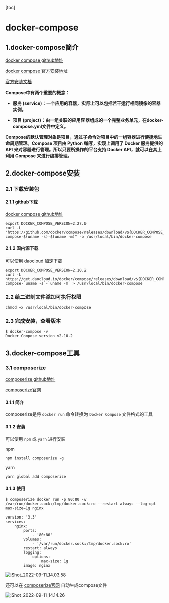 [toc]



# docker-compose

## 1.docker-compose简介

[docker compose github地址](https://github.com/docker/compose)

[docker compose 官方安装地址](https://github.com/docker/docker.github.io/raw/branch/branch/master/compose/install.md)

[官方安装文档](https://docs.docker.com/compose/install/)

**Compose中有两个重要的概念：**

- **服务 (service)：一个应用的容器，实际上可以包括若干运行相同镜像的容器实例。**

- **项目 (project)：由一组关联的应用容器组成的一个完整业务单元，在docker-compose.yml文件中定义。**



**Compose的默认管理对象是项目，通过子命令对项目中的一组容器进行便捷地生命周期管理。Compose 项目由 Python 编写，实现上调用了 Docker 服务提供的 API 来对容器进行管理。所以只要所操作的平台支持 Docker API，就可以在其上利用 Compose 来进行编排管理。**



## 2.docker-compose安装

### 2.1 下载安装包

#### 2.1.1 github下载

[docker compose github地址](https://github.com/docker/compose)

```shell
export DOCKER_COMPOSE_VERSION=2.27.0
curl -L "https://github.com/docker/compose/releases/download/v${DOCKER_COMPOSE_VERSION}/docker-compose-$(uname -s)-$(uname -m)" -o /usr/local/bin/docker-compose
```



#### 2.1.2 国内源下载

可以使用 [daocloud](https://get.daocloud.io/) 加速下载

```shell
export DOCKER_COMPOSE_VERSION=2.10.2
curl -L https://get.daocloud.io/docker/compose/releases/download/v${DOCKER_COMPOSE_VERSIO}/docker-compose-`uname -s`-`uname -m` > /usr/local/bin/docker-compose
```





### 2.2 给二进制文件添加可执行权限

```shell
chmod +x /usr/local/bin/docker-compose
```



### 2.3 完成安装，查看版本

```shell
$ docker-compose -v
Docker Compose version v2.10.2
```



## 3.docker-compose工具

### 3.1 composerize

[composerize github地址](https://github.com/magicmark/composerize)

[composerize官网](https://www.composerize.com/)



#### 3.1.1 简介

composerize是将 `docker run` 命令转换为 `Docker Compose` 文件格式的工具



#### 3.1.2 安装

可以使用 `npm` 或 `yarn` 进行安装

npm

```shell
npm install composerize -g
```



yarn

```shell
yarn global add composerize
```



#### 3.1.3 使用

```shell
$ composerize docker run -p 80:80 -v /var/run/docker.sock:/tmp/docker.sock:ro --restart always --log-opt max-size=1g nginx

version: '3.3'
services:
    nginx:
        ports:
            - '80:80'
        volumes:
            - '/var/run/docker.sock:/tmp/docker.sock:ro'
        restart: always
        logging:
            options:
                max-size: 1g
        image: nginx
```



![iShot_2022-09-11_14.03.58](https://gitea.pptfz.cn/pptfz/picgo-images/raw/branch/master/img/iShot_2022-09-11_14.03.58.png)



还可以在 [composerize官网](https://www.composerize.com/) 自动生成compose文件

![iShot_2022-09-11_14.14.26](https://gitea.pptfz.cn/pptfz/picgo-images/raw/branch/master/img/iShot_2022-09-11_14.14.26.png)







